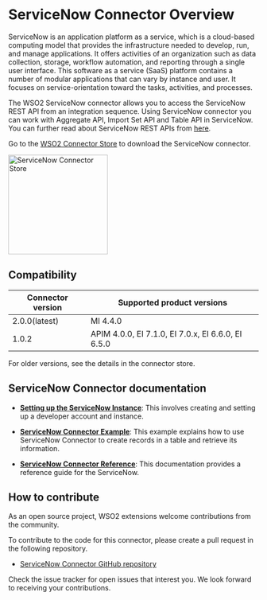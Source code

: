 # ServiceNow Connector Overview

ServiceNow is an application platform as a service, which is a cloud-based computing model that provides the infrastructure needed to develop, run, and manage applications. It offers activities of an organization such as data collection, storage, workflow automation, and reporting through a single user interface. This software as a service (SaaS) platform contains a number of modular applications that can vary by instance and user. It focuses on service-orientation toward the tasks, activities, and processes.

The WSO2 ServiceNow connector allows you to access the ServiceNow REST API from an integration sequence. Using ServiceNow connector you can work with Aggregate API, Import Set API and Table API in ServiceNow. You can further read about ServiceNow REST APIs from [here](https://developer.servicenow.com/dev.do#!/reference/api/orlando/rest/c_TableAPI).

Go to the <a target="_blank" href="https://store.wso2.com/connector/esb-connector-servicenow">WSO2 Connector Store</a> to download the ServiceNow connector.

<img src="{{base_path}}/assets/img/integrate/connectors/servicenow-store.png" title="ServiceNow Connector Store" width="200" alt="ServiceNow Connector Store"/>

## Compatibility

| Connector version | Supported product versions                         |
|-------------------|----------------------------------------------------|
| 2.0.0(latest)            | MI 4.4.0                                           |
| 1.0.2             | APIM 4.0.0, EI 7.1.0, EI 7.0.x, EI 6.6.0, EI 6.5.0 |

For older versions, see the details in the connector store.

## ServiceNow Connector documentation

* **[Setting up the ServiceNow Instance]({{base_path}}/reference/connectors/servicenow-connector/settingup-servicenow-instance/)**: This involves creating and setting up a developer account and instance.

* **[ServiceNow Connector Example]({{base_path}}/reference/connectors/servicenow-connector/servicenow-connector-example/)**: This example explains how to use ServiceNow Connector to create records in a table and retrieve its information. 

* **[ServiceNow Connector Reference]({{base_path}}/reference/connectors/servicenow-connector/servicenow-connector-config/)**: This documentation provides a reference guide for the ServiceNow.

## How to contribute

As an open source project, WSO2 extensions welcome contributions from the community. 

To contribute to the code for this connector, please create a pull request in the following repository. 

* [ServiceNow Connector GitHub repository](https://github.com/wso2-extensions/esb-connector-servicenow)

Check the issue tracker for open issues that interest you. We look forward to receiving your contributions.
